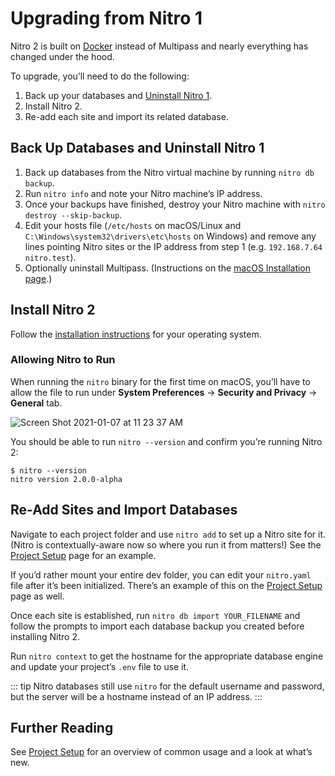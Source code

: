 # Upgrading from Nitro 1

Nitro 2 is built on [Docker](https://www.docker.com/products/docker-desktop) instead of Multipass and nearly everything has changed under the hood.

To upgrade, you’ll need to do the following:

1. Back up your databases and [Uninstall Nitro 1](https://craftcms.com/docs/nitro/1.x/installation.html#uninstalling-nitro).
2. Install Nitro 2.
3. Re-add each site and import its related database.

## Back Up Databases and Uninstall Nitro 1

1. Back up databases from the Nitro virtual machine by running `nitro db backup`.
2. Run `nitro info` and note your Nitro machine’s IP address.
3. Once your backups have finished, destroy your Nitro machine with `nitro destroy --skip-backup`.
4. Edit your hosts file (`/etc/hosts` on macOS/Linux and `C:\Windows\system32\drivers\etc\hosts` on Windows) and remove any lines pointing Nitro sites or the IP address from step 1 (e.g. `192.168.7.64 nitro.test`).
5. Optionally uninstall Multipass. (Instructions on the [macOS Installation page](https://multipass.run/docs/installing-on-macos).)

## Install Nitro 2

Follow the [installation instructions](installation.md) for your operating system.

### Allowing Nitro to Run

When running the `nitro` binary for the first time on macOS, you’ll have to allow the file to run under **System Preferences** → **Security and Privacy** → **General** tab.

![Screen Shot 2021-01-07 at 11 23 37 AM](https://user-images.githubusercontent.com/5354908/103917041-24c6cb80-50db-11eb-936d-f3439bf6cf80.png)

You should be able to run `nitro --version` and confirm you’re running Nitro 2:

```
$ nitro --version
nitro version 2.0.0-alpha
```

## Re-Add Sites and Import Databases

Navigate to each project folder and use `nitro add` to set up a Nitro site for it. (Nitro is contextually-aware now so where you run it from matters!) See the [Project Setup](usage.md#adding-a-site-with-nitro-add) page for an example.

If you’d rather mount your entire dev folder, you can edit your `nitro.yaml` file after it’s been initialized. There’s an example of this on the [Project Setup](usage.md#mounting-your-entire-development-folder) page as well.

Once each site is established, run `nitro db import YOUR_FILENAME` and follow the prompts to import each database backup you created before installing Nitro 2.

Run `nitro context` to get the hostname for the appropriate database engine and update your project’s `.env` file to use it.

::: tip
Nitro databases still use `nitro` for the default username and password, but the server will be a hostname instead of an IP address.
:::

## Further Reading

See [Project Setup](usage.md) for an overview of common usage and a look at what’s new.

